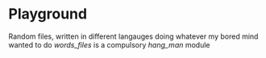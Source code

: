 # Playground
Random files, written in different langauges doing whatever my bored mind wanted to do
*words_files* is a compulsory *hang_man* module
